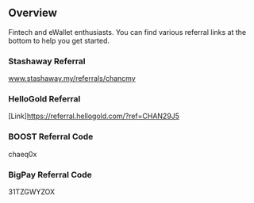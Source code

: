 ## Overview
Fintech and eWallet enthusiasts. You can find various referral links at the bottom to help you get started.

### Stashaway Referral
www.stashaway.my/referrals/chancmy

### HelloGold Referral
[Link]https://referral.hellogold.com/?ref=CHAN29J5

### BOOST Referral Code
chaeq0x

### BigPay Referral Code
31TZGWYZOX

